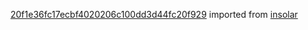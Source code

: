 [20f1e36fc17ecbf4020206c100dd3d44fc20f929](https://github.com/insolar/insolar/commit/20f1e36fc17ecbf4020206c100dd3d44fc20f929) imported from [insolar](https://github.com/insolar/insolar)
